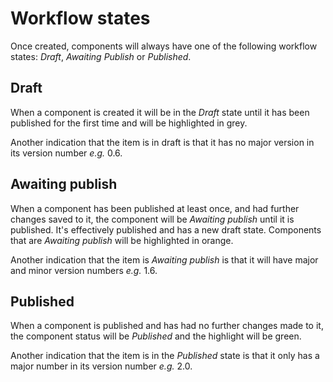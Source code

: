 # Workflow states
Once created, components will always have one of the following workflow states: _Draft_, _Awaiting Publish_ or _Published_.

## Draft
When a component is created it will be in the _Draft_ state until it has been published for the first time and will be highlighted in grey.

Another indication that the item is in draft is that it has no major version in its version number _e.g._ 0.6.

## Awaiting publish

When a component has been published at least once, and had further changes saved to it, the component will be _Awaiting publish_ until it is published. It's effectively published and has a new draft state. Components that are _Awaiting publish_ will be highlighted in orange.

Another indication that the item is _Awaiting publish_ is that it will have major and minor version numbers _e.g._ 1.6.

## Published

When a component is published and has had no further changes made to it, the component status will be _Published_ and the highlight will be green.

Another indication that the item is in the _Published_ state is that it only has a major number in its version number _e.g._ 2.0.
